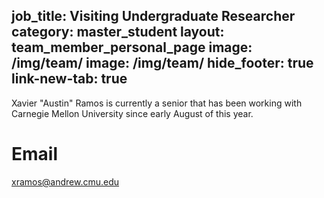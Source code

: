 job_title: Visiting Undergraduate Researcher
 category: master_student
 layout: team_member_personal_page
 image: /img/team/
 image: /img/team/
 hide_footer: true
 link-new-tab: true
 ---

  Xavier "Austin" Ramos is currently a senior that has been working with Carnegie Mellon University since early August of this year.

 # Email #
 xramos@andrew.cmu.edu
